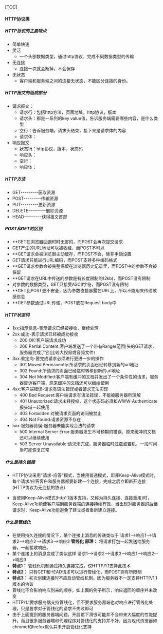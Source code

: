 [TOC]

#### HTTP协议类
##### HTTP协议的主要特点
+ 简单快速
+ 灵活
    + 一个头部数据类型，通过http协议，完成不同数据类型的传输
+ 无连接
    + 连接一次就会断掉，不会保存
+ 无状态
    + 客户端和服务端之间的连接无状态，不能区分连接的身份。

##### HTTP报文的组成部分
+ 请求报文：
    + 请求行：包括http方法，页面地址，http协议，版本
    + 请求头：都是一系列的key value值，告诉服务端需要哪些内容，是什么类型
    + 空行：告诉服务端，请求头结束，接下来是请求体的内容
    + 请求体：
+ 响应报文
    + 状态行：http协议，版本，状态码
    + 响应头：
    + 空行：
    + 响应体：

##### HTTP方法
+ GET---------获取资源
+ POST---------传输资源
+ PUT---------更新资源
+ DELETE---------删除资源
+ HEAD---------获得报文首部

##### POST和GET的区别
+ **GET在浏览器回退时时无害的，而POST会再次提交请求
+ GET产生的URL地址可以被收藏，而POST不可以
+ **GET请求会被浏览器主动缓存，而POST不会，除非手动设置
+ GET请求只能进行URL编码，而POST支持多种编码格式
+ **GET请求参数会被完整保留在浏览器历史记录里，而POST中的参数不会被保留
+ **GET请求在URL中传送的参数是有长度限制的(2kb)，而POST没有限制
+ 对参数的数据类型，GET只接受ASCII字符，而POST没有限制
+ **GET比POST更不安全，因为参数直接暴露在URL上，所以不能用来传递敏感信息
+ **GET参数通过URL传递，POST放在Request body中


##### HTTP状态码
+ 1xx:指示信息-表示请求已经被接收，继续处理
+ 2xx:成功-表示请求已经被成功接收
    + 200 OK:客户端请求成功
    + 206 Partial Content:客户端发送了一个带有Range(范围)头的GET请求，服务器完成了它(比较大视频或音频文件)
+ 3xx:重定向-要完成请求必须进行更进一步的操作
    + 301 Moved Permanently:所请求的页面已经转移到新的url地址
    + 302 Found:所请求的页面已经临时转移到新的url地址
    + 304 Not Modified:客户端有缓冲的文档并发出了一个条件性的请求，服务器告诉客户端，原来缓冲的文档还可以继续使用
+ 4xx:客户端错误-请求有语法错误或者请求无法实现
    + 400 Bad Request:客户端请求有语法错误，不能被服务器所理解
    + 401 Unautorized:请求未经授权，这个状态码必须和WWW-Authenticate报头域一起使用
    + 403 Forbidden:对被请求页面的访问被禁止
    + 404 Not Found:请求资源不存在
+ 5xx:服务器错误-服务器未能实现合法的请求
    + 500 Internal Server Error:服务器发生不可预期的错误，原来缓冲的文档还可以继续使用
    + 503 Server Unavailable:请求未完成，服务器临时过载或宕机，一段时间后可能恢复正常

##### 什么是持久链接
+ HTTP协议采用"请求-应答"模式，当使用普通模式，即非Keep-Alive模式时，每个请求/应答客户和服务器都要新建一个连接，完成之后立即断开连接(HTTP协议为无连接的协议)

+ 当使用Keep-Alive模式(http1.1版本支持，又称为持久连接、连接重用)时，Keep-Alive功能使客户端到服务器端的连接持续有效，当出现对服务器的后继请求时，Keep-Alive功能避免了建立或者重新建立连接。

##### 什么是管线化

+ 在使用持久连接的情况下，某个连接上消息的传递类似于
    请求1-->响应1-->请求2-->响应2-->请求3-->响应3
**管线化**
    **原理：** 将请求打包一起发送给服务器，一起接收响应。
+ 某个连接上的消息变成了类似这样
    请求1-->请求2-->请求3-->响应1-->响应2-->响应3
+ **特点1：** 管线化机制通过持久连接完成，仅HTTP/1.1支持此技术
+ **特点2：** 只有GET和HEAD请求可以进行管线化，而POST则有所限制
+ **特点3：** 初次创建连接时不应启动管线机制，因为服务器不一定支持HTTP/1.1版本的协议
+ 管线化不会影响响应到来的顺序，如上面的例子所示，响应返回的顺序并未改变
+ HTTP/1.1要求服务器支持管线化，但不要求服务器端也对响应进行管线化处理，只是要求对于管线化的请求不失败即可
+ 由于上面提到的服务器端问题，开启馆下滑很可能并不会带来大幅度的性能提升，而且很多服务器端和代理程序对管线化的支持并不好，因为现代浏览器如chrome和firefox默认并未开启管线化支持